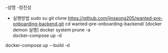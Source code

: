 
-성명
  -정진성
- 실행방법
    sudo su
    git clone https://github.com/jinseong205/wanted-pre-onboarding-backend.git
    cd wanted-pre-onboarding-backend/
    [docker demon 실행]
    docker system prune -a      
    docker-compose up -d
  
docker-compose up --build -d
